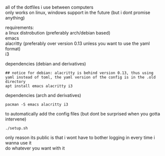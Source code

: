all of the dotfiles i use between computers\
only works on linux, windows support in the future (but i dont promise anything)

requirements:\
a linux distrobution (preferably arch/debian based)\
emacs\
alacritty (preferably over version 0.13 unless you want to use the yaml format)\
i3

dependencies (debian and derivatives)
```shell
## notice for debian: alacritty is behind version 0.13, thus using yaml instead of toml, the yaml version of the config is in the .old directory
apt install emacs alacritty i3
```

dependencies (arch and derivatives)
```shell
pacman -S emacs alacritty i3
```

to automatically add the config files (but dont be surprised when you gotta intervene)
```shell
./setup.sh
```

only reason its public is that i wont have to bother logging in every time i wanna use it\
do whatever you want with it
